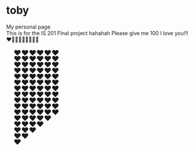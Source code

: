 # toby
My personal page <br>
This is for the IS 201 FInal project hahahah 
Please give me 100 I love you!!! ❤️💚💜💛🤍🖤🌹🌹🌹


<!DOCTYPE html>
<html>
<head>
  <style>
    .heart {
      font-size: 20px; /* Adjust the font size to control the heart size */
      line-height: 0.8; /* Adjust line height to make the heart more compact */
      margin: 20px; 
    }
  </style>
</head>
<body>

<div class="heart">
  ❤️❤️❤️❤️❤️❤️<br>
  ❤️❤️❤️❤️❤️❤️<br>
  ❤️❤️❤️❤️❤️❤️<br>
  ❤️❤️❤️❤️❤️❤️<br>
  ❤️❤️❤️❤️❤️❤️<br>
  ❤️❤️❤️❤️❤️❤️<br>
  ❤️❤️❤️❤️❤️❤️<br>
  ❤️❤️❤️❤️❤️❤️<br>
  ❤️❤️❤️❤️❤️❤️<br>
  ❤️❤️❤️❤️❤️❤️<br>
  ❤️❤️❤️❤️❤️❤️<br>
   ❤️❤️❤️❤️❤️<br>
    ❤️❤️❤️❤️<br>
     ❤️❤️❤️<br>
      ❤️❤️<br>
       ❤️ 
</div>

</body>
</html>
